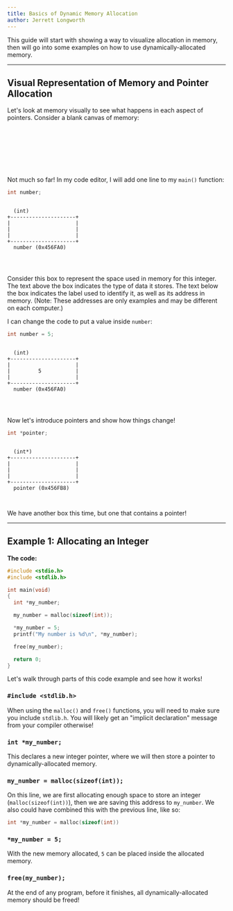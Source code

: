 ```yaml
---
title: Basics of Dynamic Memory Allocation
author: Jerrett Longworth
---
```


This guide will start with showing a way to visualize allocation in memory, then will go into some examples on how to use dynamically-allocated memory.

---

## Visual Representation of Memory and Pointer Allocation

Let's look at memory visually to see what happens in each aspect of pointers. Consider a blank canvas of memory:

```








```

Not much so far! In my code editor, I will add one line to my `main()` function:

``` c
int number;
```

```

  (int)
+---------------------+
|                     |
|                     |
|                     |
+---------------------+
  number (0x456FA0)




```

Consider this box to represent the space used in memory for this integer. The text above the box indicates the type of data it stores. The text below the box indicates the label used to identify it, as well as its address in memory. (Note: These addresses are only examples and may be different on each computer.)

I can change the code to put a value inside `number`:

``` c
int number = 5;
```

```

  (int)
+---------------------+
|                     |
|         5           |
|                     |
+---------------------+
  number (0x456FA0)




```

Now let's introduce pointers and show how things change!

``` c
int *pointer;
```

```

  (int*)
+---------------------+
|                     |
|                     |
|                     |
+---------------------+
  pointer (0x456FB8)



```

We have another box this time, but one that contains a pointer!

---

## Example 1: Allocating an Integer

**The code:**

``` c
#include <stdio.h>
#include <stdlib.h>

int main(void)
{
  int *my_number;

  my_number = malloc(sizeof(int));

  *my_number = 5;
  printf("My number is %d\n", *my_number);

  free(my_number);

  return 0;
}
```

Let's walk through parts of this code example and see how it works!

### `#include <stdlib.h>`

When using the `malloc()` and `free()` functions, you will need to make sure you include `stdlib.h`. You will likely get an "implicit declaration" message from your compiler otherwise!

### `int *my_number;`

This declares a new integer pointer, where we will then store a pointer to dynamically-allocated memory.

### `my_number = malloc(sizeof(int));`

On this line, we are first allocating enough space to store an integer (`malloc(sizeof(int))`), then we are saving this address to `my_number`. We also could have combined this with the previous line, like so:

``` c
int *my_number = malloc(sizeof(int))
```

### `*my_number = 5;`

With the new memory allocated, `5` can be placed inside the allocated memory.

### `free(my_number);`

At the end of any program, before it finishes, all dynamically-allocated memory should be freed!